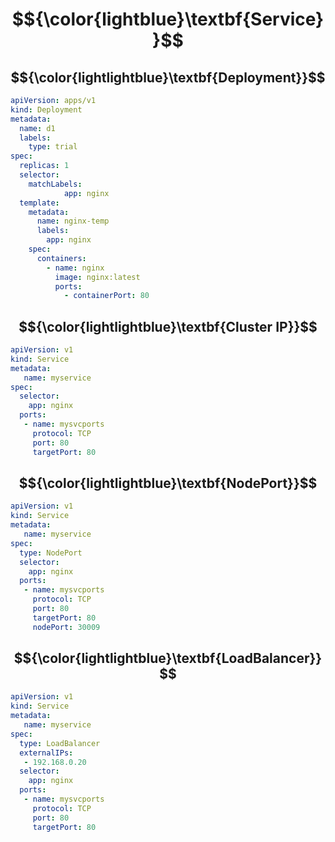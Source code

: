 # $${\color{lightblue}\textbf{Service}}$$
## $${\color{lightlightblue}\textbf{Deployment}}$$
```yml
apiVersion: apps/v1
kind: Deployment
metadata:
  name: d1
  labels:
    type: trial
spec:
  replicas: 1
  selector:
    matchLabels:
            app: nginx
  template:
    metadata:
      name: nginx-temp
      labels:
        app: nginx
    spec:
      containers:
        - name: nginx
          image: nginx:latest
          ports:
            - containerPort: 80
```
## $${\color{lightlightblue}\textbf{Cluster IP}}$$
```yml
apiVersion: v1
kind: Service
metadata:
   name: myservice
spec:
  selector:
    app: nginx
  ports:
   - name: mysvcports
     protocol: TCP
     port: 80
     targetPort: 80
```
## $${\color{lightlightblue}\textbf{NodePort}}$$
```yml
apiVersion: v1
kind: Service
metadata:
   name: myservice
spec:
  type: NodePort
  selector:
    app: nginx
  ports:
   - name: mysvcports
     protocol: TCP
     port: 80
     targetPort: 80
     nodePort: 30009
```

## $${\color{lightlightblue}\textbf{LoadBalancer}}$$
```yml
apiVersion: v1
kind: Service
metadata:
   name: myservice
spec:
  type: LoadBalancer
  externalIPs:
   - 192.168.0.20
  selector:
    app: nginx
  ports:
   - name: mysvcports
     protocol: TCP
     port: 80
     targetPort: 80
```
